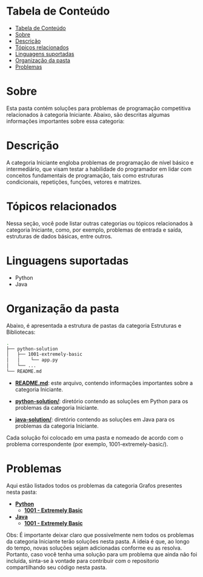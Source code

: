 # Tabela de Conteúdo

- [Tabela de Conteúdo](#tabela-de-conteúdo)
- [Sobre](#sobre)
- [Descrição](#descrição)
- [Tópicos relacionados](#tópicos-relacionados)
- [Linguagens suportadas](#linguagens-suportadas)
- [Organização da pasta](#organização-da-pasta)
- [Problemas](#problemas)

# Sobre

Esta pasta contém soluções para problemas de programação competitiva relacionados à categoria Iniciante. Abaixo, são descritas algumas informações importantes sobre essa categoria:

# Descrição

A categoria Iniciante engloba problemas de programação de nível básico e intermediário, que visam testar a habilidade do programador em lidar com conceitos fundamentais de programação, tais como estruturas condicionais, repetições, funções, vetores e matrizes.

# Tópicos relacionados

Nessa seção, você pode listar outras categorias ou tópicos relacionados à categoria Iniciante, como, por exemplo, problemas de entrada e saída, estruturas de dados básicas, entre outros.

# Linguagens suportadas
- Python
- Java

# Organização da pasta

Abaixo, é apresentada a estrutura de pastas da categoria Estruturas e Bibliotecas:

```bash
.
├── python-solution
│   ├── 1001-extremely-basic
│   │    └── app.py
│   └── ...
└── README.md
```
- **[README.md](/Iniciante/README.md)**: este arquivo, contendo informações importantes sobre a categoria Iniciante.

- **[python-solution/](/Iniciante/python-solution/)**: diretório contendo as soluções em Python para os problemas da categoria Iniciante.

- **[java-solution/](/Iniciante/java-solution/)**: diretório contendo as soluções em Java para os problemas da categoria Iniciante.

Cada solução foi colocado em uma pasta e nomeado de acordo com o problema correspondente (por exemplo, 1001-extremely-basic/).

# Problemas

Aqui estão listados todos os problemas da categoria Grafos presentes nesta pasta:

- **[Python](/Iniciante/python-solution/)**
    - **[1001 - Extremely Basic]()**
- **[Java](/Iniciante/java-solution/)**
    - **[1001 - Extremely Basic]()**

Obs: É importante deixar claro que possivelmente nem todos os problemas da categoria Iniciante terão soluções nesta pasta. A ideia é que, ao longo do tempo, novas soluções sejam adicionadas conforme eu as resolva. Portanto, caso você tenha uma solução para um problema que ainda não foi incluída, sinta-se à vontade para contribuir com o repositorio compartilhando seu código nesta pasta.